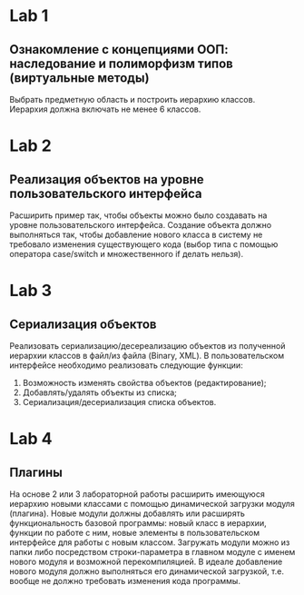 # Lab 1
## Ознакомление с концепциями ООП: наследование и полиморфизм типов (виртуальные методы)
Выбрать предметную область и построить иерархию классов. Иерархия должна включать не менее 6 классов.
# Lab 2
## Реализация объектов на уровне пользовательского интерфейса
Расширить пример так, чтобы объекты можно было создавать на уровне пользовательского интерфейса. Создание объекта должно выполняться так, чтобы добавление нового класса в систему не требовало изменения существующего кода (выбор типа с помощью оператора case/switch и множественного if делать нельзя).
# Lab 3
## Сериализация объектов
Реализовать сериализацию/десереализацию объектов из полученной иерархии классов в файл/из файла (Binary, XML).
В пользовательском интерфейсе необходимо реализовать следующие функции:
1) Возможность изменять свойства объектов (редактирование);
2) Добавлять/удалять объекты из списка;
3) Сериализация/десериализация списка объектов.
# Lab 4
## Плагины
На основе 2 или 3 лабораторной работы расширить имеющуюся иерархию новыми классами с помощью динамической загрузки модуля (плагина). Новые модули должны добавлять или расширять функциональность базовой программы: новый класс в иерархии, функции по работе с ним, новые элементы в пользовательском интерфейсе для работы с новым классом. Загружать модули можно из папки либо посредством строки-параметра в главном модуле с именем нового модуля и возможной перекомпиляцией. В идеале добавление нового модуля должно выполняться его динамической загрузкой, т.е. вообще не должно требовать изменения кода программы.
